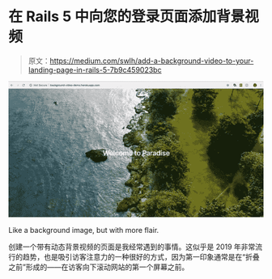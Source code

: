 # 在 Rails 5 中向您的登录页面添加背景视频

> 原文：<https://medium.com/swlh/add-a-background-video-to-your-landing-page-in-rails-5-7b9c459023bc>

![](img/9cf584cc063fcb4ad18ad993d13e5185.png)

Like a background image, but with more flair.

创建一个带有动态背景视频的页面是我经常遇到的事情。这似乎是 2019 年非常流行的趋势，也是吸引访客注意力的一种很好的方式，因为第一印象通常是在“折叠之前”形成的——在访客向下滚动网站的第一个屏幕之前。